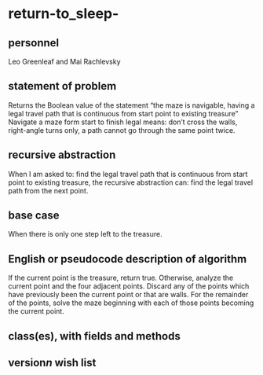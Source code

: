 # return-to_sleep-

## personnel
Leo Greenleaf and Mai Rachlevsky

## statement of problem
Returns the Boolean value of the statement “the maze is navigable, having a legal travel path that is continuous from start point to existing treasure”
Navigate a maze form start to finish legal means:
	don’t cross the walls,
	right-angle turns only,
	a path cannot go through the same point twice.

## recursive abstraction
When I am asked to:
find the legal travel path that is continuous from start point to existing treasure,
the recursive abstraction can:
find the legal travel path from the next point.

## base case
When there is only one step left to the treasure.

## English or pseudocode description of algorithm
If the current point is the treasure, return true.
Otherwise, analyze the current point and the four adjacent points. Discard any of the points which have previously been the current point or that are walls. For the remainder of the points, solve the maze beginning with each of those points becoming the current point.
## class(es), with fields and methods

## version*n* wish list


